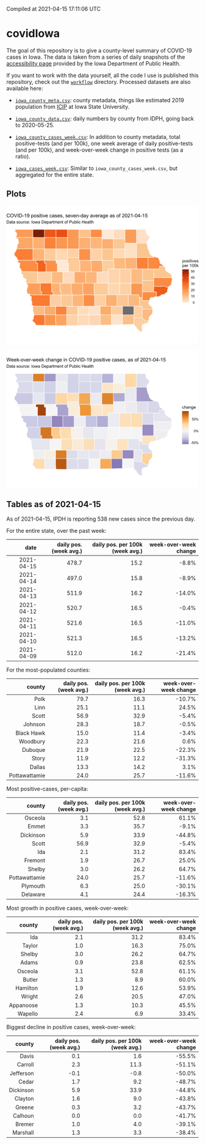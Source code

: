Compiled at 2021-04-15 17:11:06 UTC

<!-- README.md is generated from README.Rmd. Please edit that file -->

# covidIowa

<!-- badges: start -->

<!-- badges: end -->

The goal of this repository is to give a county-level summary of
COVID-19 cases in Iowa. The data is taken from a series of daily
snapshots of the [accessibility
page](https://coronavirus.iowa.gov/pages/access) provided by the Iowa
Department of Public Health.

If you want to work with the data yourself, all the code I use is
published this repository, check out the [`workflow`](workflow)
directory. Processed datasets are also available here:

  - [`iowa_county_meta.csv`](https://raw.githubusercontent.com/ijlyttle/covidIowa/master/workflow/data/99-publish/iowa_county_meta.csv):
    county metadata, things like estimated 2019 population from
    [ICIP](https://www.icip.iastate.edu/tables/population/counties-estimates)
    at Iowa State University.

  - [`iowa_county_data.csv`](https://raw.githubusercontent.com/ijlyttle/covidIowa/master/workflow/data/99-publish/iowa_county_data.csv):
    daily numbers by county from IDPH, going back to 2020-05-25.

  - [`iowa_county_cases_week.csv`](https://raw.githubusercontent.com/ijlyttle/covidIowa/master/workflow/data/99-publish/iowa_county_data.csv):
    In addition to county metadata, total positive-tests (and per 100k),
    one week average of daily positive-tests (and per 100k), and
    week-over-week change in positive tests (as a ratio).

  - [`iowa_cases_week.csv`](https://raw.githubusercontent.com/ijlyttle/covidIowa/master/workflow/data/99-publish/iowa_cases_week.csv):
    Similar to `iowa_county_cases_week.csv`, but aggregated for the
    entire state.

## Plots

![](workflow/data/99-publish/iowa_cases.png)

![](workflow/data/99-publish/iowa_change.png)

## Tables as of 2021-04-15

As of 2021-04-15, IPDH is reporting 538 new cases since the previous
day.

For the entire state, over the past week:

|       date | daily pos. (week avg.) | daily pos. per 100k (week avg.) | week-over-week change |
| ---------: | ---------------------: | ------------------------------: | --------------------: |
| 2021-04-15 |                  478.7 |                            15.2 |                \-8.8% |
| 2021-04-14 |                  497.0 |                            15.8 |                \-8.9% |
| 2021-04-13 |                  511.9 |                            16.2 |               \-14.0% |
| 2021-04-12 |                  520.7 |                            16.5 |                \-0.4% |
| 2021-04-11 |                  521.6 |                            16.5 |               \-11.0% |
| 2021-04-10 |                  521.3 |                            16.5 |               \-13.2% |
| 2021-04-09 |                  512.0 |                            16.2 |               \-21.4% |

For the most-populated counties:

|        county | daily pos. (week avg.) | daily pos. per 100k (week avg.) | week-over-week change |
| ------------: | ---------------------: | ------------------------------: | --------------------: |
|          Polk |                   79.7 |                            16.3 |               \-10.7% |
|          Linn |                   25.1 |                            11.1 |                 24.5% |
|         Scott |                   56.9 |                            32.9 |                \-5.4% |
|       Johnson |                   28.3 |                            18.7 |                \-0.5% |
|    Black Hawk |                   15.0 |                            11.4 |                \-3.4% |
|      Woodbury |                   22.3 |                            21.6 |                  0.6% |
|       Dubuque |                   21.9 |                            22.5 |               \-22.3% |
|         Story |                   11.9 |                            12.2 |               \-31.3% |
|        Dallas |                   13.3 |                            14.2 |                  3.1% |
| Pottawattamie |                   24.0 |                            25.7 |               \-11.6% |

Most positive-cases, per-capita:

|        county | daily pos. (week avg.) | daily pos. per 100k (week avg.) | week-over-week change |
| ------------: | ---------------------: | ------------------------------: | --------------------: |
|       Osceola |                    3.1 |                            52.8 |                 61.1% |
|         Emmet |                    3.3 |                            35.7 |                \-9.1% |
|     Dickinson |                    5.9 |                            33.9 |               \-44.8% |
|         Scott |                   56.9 |                            32.9 |                \-5.4% |
|           Ida |                    2.1 |                            31.2 |                 83.4% |
|       Fremont |                    1.9 |                            26.7 |                 25.0% |
|        Shelby |                    3.0 |                            26.2 |                 64.7% |
| Pottawattamie |                   24.0 |                            25.7 |               \-11.6% |
|      Plymouth |                    6.3 |                            25.0 |               \-30.1% |
|      Delaware |                    4.1 |                            24.4 |               \-16.3% |

Most growth in positive cases, week-over-week:

|    county | daily pos. (week avg.) | daily pos. per 100k (week avg.) | week-over-week change |
| --------: | ---------------------: | ------------------------------: | --------------------: |
|       Ida |                    2.1 |                            31.2 |                 83.4% |
|    Taylor |                    1.0 |                            16.3 |                 75.0% |
|    Shelby |                    3.0 |                            26.2 |                 64.7% |
|     Adams |                    0.9 |                            23.8 |                 62.5% |
|   Osceola |                    3.1 |                            52.8 |                 61.1% |
|    Butler |                    1.3 |                             8.9 |                 60.0% |
|  Hamilton |                    1.9 |                            12.6 |                 53.9% |
|    Wright |                    2.6 |                            20.5 |                 47.0% |
| Appanoose |                    1.3 |                            10.3 |                 45.5% |
|   Wapello |                    2.4 |                             6.9 |                 33.4% |

Biggest decline in positive cases, week-over-week:

|    county | daily pos. (week avg.) | daily pos. per 100k (week avg.) | week-over-week change |
| --------: | ---------------------: | ------------------------------: | --------------------: |
|     Davis |                    0.1 |                             1.6 |               \-55.5% |
|   Carroll |                    2.3 |                            11.3 |               \-51.1% |
| Jefferson |                  \-0.1 |                           \-0.8 |               \-50.0% |
|     Cedar |                    1.7 |                             9.2 |               \-48.7% |
| Dickinson |                    5.9 |                            33.9 |               \-44.8% |
|   Clayton |                    1.6 |                             9.0 |               \-43.8% |
|    Greene |                    0.3 |                             3.2 |               \-43.7% |
|   Calhoun |                    0.0 |                             0.0 |               \-41.7% |
|    Bremer |                    1.0 |                             4.0 |               \-39.1% |
|  Marshall |                    1.3 |                             3.3 |               \-38.4% |
